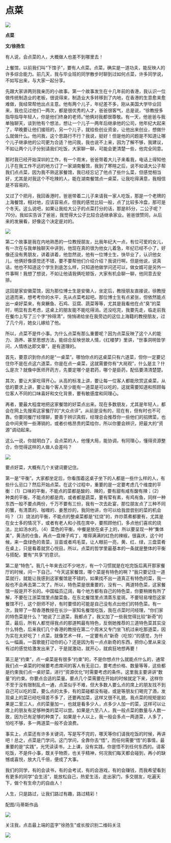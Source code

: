 # 点菜
![](https://mmbiz.qpic.cn/mmbiz_jpg/w5TDRM6hktWoTYKcN5ibSHB4dBDJibddKWZBicVkrnI1Bzm2D8GdgoxCEwRlb4Kc7lNLhbgqWb3zNDAKMgH2c7hPA/640?wx_fmt=jpeg)

**点菜**

**文/徐扬生**

有人说，会点菜的人，大概做人也差不到哪里去！

上餐馆，以前我们叫“下馆子”，要有人点菜。点菜，确实是一道功夫，能反映人的许多综合能力。前几天，我与毕业班的同学散步时聊到过如何点菜，许多同学说，不如写出来，与大家一起分享。

先跟大家讲两则我亲历的小故事。第一个故事发生在十几年前的香港，我认识一位做传统制造业的老板，很说得来，制造业大多转移到了内地，在香港的生意愈来愈难做，我经常帮他出点主意。他有两个儿子，年纪差不多，刚从美国大学毕业回来，我也见过他们一两次，都是很优秀的人才，爸爸很客气，总是说，“徐教授多指导指导年轻人，你是他们终身的老师。”他俩对我都很尊敬。有一天，他爸爸与我单独聊天，谈到他有个想法，想让一个儿子一两年后继承他的公司，他年纪大起来了，早晚要让他们接班的，另一个儿子，就给些创业资金，让他出来创业，想做什么就做什么。他问我，这个思路行不行？我说，挺好！但是他的问题是不知道让哪个儿子继承他的公司更为合适？他问我，我也说不上来，因为了解不够，我建议，不如让两个儿子分别请我们吃饭，大家聊一聊，可能会更清楚一些，他完全同意。

那时我已经开始深圳的工作，有一个周末，爸爸带着大儿子来看我，电话上得知他儿子在我工作不远的地方订了一家湖南餐馆，我到了寒暄之后，说不如请大公子帮我们点点菜，因为我不熟这家餐馆，我已经忘记了他点了些什么菜，但感觉相当好，尤其是对我这个不吃辣的人，能在湖南餐馆点一桌菜，让我吃得满意，我相信是不容易的。

又过了个把月，我回香港时，爸爸带着二儿子来请我一家人吃饭，那是一个老牌的上海餐馆，相对地，应该容易点，但我的感觉比较一般，点了比较多冷盘，那可是个冬天。这么说吧，如果让我给大公子的点菜打分的话，那是85分，二公子呢？70分。我如实告诉了爸爸，我觉得大公子比较合适继承家业。爸爸很赞同，从后来的发展看，好像这个决定是对的。

![](https://mmbiz.qpic.cn/mmbiz_jpg/w5TDRM6hktWoTYKcN5ibSHB4dBDJibddKWT63O0L3KMd7EyyFW1piaqk7USxESsuiaat73b92uwQCmHulpxwvAbExA/640?wx_fmt=jpeg)

第二个故事是我在内地熟悉的一位教授朋友，比我年纪大一点，有位可爱的女儿，有一次在与我单独聊天中讲到，他现在真的很为他女儿着急，年纪已经不小了，好像还没有男朋友，讲着讲着，他忽然说，他有一位博士生，快毕业了，认识他女儿，他俩好像感觉还不错，要不要帮他们介绍介绍？我说行啊，但是他说，说真话，他也不知道这个学生到底怎么样，只知道他做学问还可以，做女婿可是另外一件事啊！我想了想说，不如让他请我俩吃顿饭，大家有机会聊一聊，他同意去安排。

这回是家安徽菜馆，因为那位博士生是安徽人，坐定后，教授朋友直接说，徐教授远道而来，想考考你的水平，先从点菜考起吧。那位博士生有点紧张，但依然能点出一桌好菜来，有臭鳜鱼、石鸡、豆腐、蔬菜等等，尤其是我看他在点“臭”的菜时，明显有去考虑，这桌上的朋友能不能吃得消。还没吃完，我要先走，临走前我在餐巾上写了三个字“拎得清”，悄悄递给坐在我旁边的这位上海籍的教授朋友，过了几个月，她女儿嫁给了他。

所以，点菜不是件小事。为什么点菜有那么重要呢？因为点菜反映了这个人的能力、涵养、甚至思想方法，能综合反映世故人情，《红楼梦》里讲，“世事洞明皆学问，人情练达即文章”，是有道理的。

首先，要意识到你点的是“一桌菜”。哪怕你点的这桌菜只有六道菜，但你一定要记住你不是在点这六道菜，你是在点一桌菜，这就需要你有“大局观”，什么是主？什么是次？就像中医师开药方，先要定哪个是君药，哪个是臣药，配伍要清清楚楚。

其次，要让大家吃得开心。从高的标准上讲，要让每一位客人都能欣赏这桌菜，从低的要求上讲，要让每个客人至少能有一道菜是可以吃的，这就需要知道和照顾每位客人不同的口味喜好和文化背景，要有敏感度和同理心。

再者，要最大程度地把这家餐馆的好菜点出来。现在多数朋友，尤其是年轻人，都会在网上先搜索这家餐厅的“大众点评”。从前是没有的，现在有，但有时也不可靠。你要同餐厅经理聊，要善于辨识真假，经理总会推荐你一些他们的招牌菜，也会中间夹带一些滞销的，或者价格昂贵的菜给你，所以你要会辨识，把最大的“资源”调动起来。

这么一说，你就明白了，会点菜的人，他懂大局，能协调，有同理心，懂得资源整合，你觉得这样的人做人会差吗？

![](https://mmbiz.qpic.cn/mmbiz_jpg/w5TDRM6hktWoTYKcN5ibSHB4dBDJibddKW8sE5M3FO9vqxsIQaia66KhLTiaKtDtrSicbaTrTQZ7KCHW7vTBK5ojbAA/640?wx_fmt=jpeg)

要点好菜，大概有几个关键词要记住。

第一是“平衡”。大家都坐定后，你看围着这桌子坐下的人都是一些什么样的人，有些什么忌口？然后开始点菜。在这个过程中，重要的是一定要考虑几个维度的平衡：（1）口味的平衡，不能点的菜都是酸的、辣的，要有甜有咸有酸有辣；（2）种类的平衡，不能点的都是肉，或者都是蔬菜，要有荤有素，有鸡有鱼，同样一种东西一般不要点两份，千万不要有三份，我有一次去赴宴，那位朋友点了三种不同的蟹，有清蒸的、咖喱的、姜葱炒的，我同他讲，你可以给我尝尝别的菜的机会吗？（3）烧法的平衡，不能点的整桌菜都是“红烧”的，炸炒蒸煮都要有，尤其是在女士多的情况下，或者有老人和小孩在席中，要照顾他们，多点他们喜欢的烧法，比如汤水的。（4）菜色的平衡，中餐是放在桌子上的，所以要呈现一种“集体美”，黄汤的仓鱼，再点一盘辣子鸡丁，堆得满满的红色的辣椒，很喜庆，这个时候，来一盘绿色的青菜，豆苗或者鸡毛菜，让人眼前一亮，黄、红、绿，三盘菜肴在桌上，只是看着就赏心悦目。所以，点菜的哲学里最基本的一条就是整体的平衡与搭配，要有“共享”的意识。

第二是“特色”。我几十年来去过不少地方，有一个习惯就是在吃完饭后离开那家餐厅的时候，问一下自己，“今天这家餐馆，哪个菜是有特色的啊？”我只要记住一道菜就行，就能让我感到这家餐馆是不错的，如果找不出一道真正有特色的菜，我一般也不会再去第二次了。所以，特色菜是很重要的，没有一、两道特色菜，这家餐馆一般是开不长的。中国幅员辽阔，每个地方都有自己的特色菜，你要稍微有所了解，不要在江浙菜馆里点酸菜鱼，在东北餐馆里点清蒸东星斑。不要轻易埋怨这家餐馆不行，这个厨师不好，有时要怪的可能是自己没有点出他们的特色菜。有一次，我带了一帮香港教授在长沙一家知名餐馆吃饭，我在点菜时问经理，“你们家的特色菜是什么？”她说了三道菜，我都点了，我又加了一些我觉得比较“新奇”的菜，最后，所有人都觉得我点的那道鸭最有特色，反倒她推荐的三道特色菜其实没什么特色，后来我们几个香港的教授在第二个周末又专门坐飞机过来吃那道菜，因为实在太好吃了！点菜，就像艺术一样，一定要有点“新奇（吃惊）”的感觉，为什么一幅画，一首歌能打动你的心？还是因为有一点点新奇的东西，把你心里从来没有过的感觉给激发出来了，于是就激动，就开心，就疯狂地想再要！

第三是“约束”，点一桌菜是有很多“约束”的，不是你想点什么就能点什么的，通常我们点一桌菜的时候要考虑席间的客人有无忌口，要考虑价格、数量等等，这些都是约束我们点一桌好菜，进行“资源优化”时需要考虑的条件。这里我主要讲讲“数量”的约束。你要点合适的菜量。要点几个菜需要在开始的时候就定下来，这样你不至于没有限制乱点一通，点菜似乎不难，但大多数人要么点的席上的朋友找不到自己可以吃的菜，要么点的太多，有的菜碰都没有碰，或是等朋友们喝完了酒，发现桌上的菜已经吃得差不多了，还要再加菜，这样又很不礼貌。我点菜的规矩是如果是二至三人，点的菜量加一，也就是看多少人，点多少人加一的菜，这样可以让席上的朋友有足够种类的菜可以尝。如果是六至八人，我一般点菜的数量与人数一致，因为已有足够的种类了。如果是十人以上，我一般会多点一两道菜，人多了，怕吃不够，多一两道菜一般不会浪费。

事实上，点菜还有许多关键词，写是写不完的，哪天等你们请我吃饭的时候，再讲吧！总之，点菜是门学问。这门学问，全靠你去“悟”，而任何需要“悟”的事情，最重要的是“实践”，光凭读读书，上上课，没有实践，你是悟不到任何东西的。请客吃饭，不是件小事，既关乎物质，也关乎精神，何况我们每天都会碰到，再小的缺憾或喜悦，放大几千倍，便成了大事。

我们的同学，有的会读书，有的会考试，有的会游戏，有的会赚钱，而我希望看到有更多的同学“会生活”，能放松自己，热爱生活，走出家门，多交朋友，吃遍天下，做个有生命力的自由人！

人生，只是路过，让我们路过有趣，路过精彩！

配图/马蒂斯作品

![](https://mmbiz.qpic.cn/mmbiz_jpg/w5TDRM6hktWoTYKcN5ibSHB4dBDJibddKWgxkD0iaaHfiaxOb9yHs5icyF0JpRxIXyBkz8zrWZtG9ZEbS3bL0SOp6Bg/640?wx_fmt=jpeg)

关注我，点击最上端的蓝字"徐扬生"或长按识别二维码关注   

![](https://mmbiz.qpic.cn/mmbiz/w5TDRM6hktU2X45uicHqffcyu1lDr7W1KEwQEzZPWoQI77TUBtrkvfgicynvEK92RpXjwQW60UAIHm6vKibOKjYXw/640?wx_fmt=jpeg&wxfrom=5&wx_lazy=1&wx_co=1)